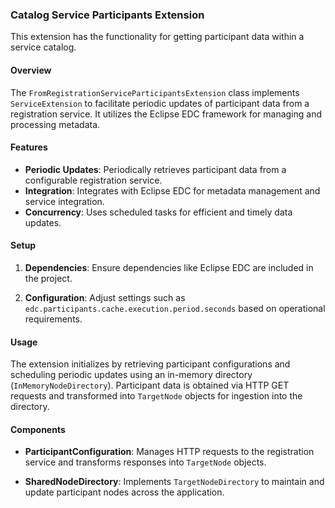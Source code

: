 ### Catalog Service Participants Extension

This extension has the functionality for getting participant data within a service catalog.

#### Overview

The `FromRegistrationServiceParticipantsExtension` class implements `ServiceExtension` to facilitate periodic updates of participant data from a registration service. It utilizes the Eclipse EDC framework for managing and processing metadata.

#### Features

- **Periodic Updates**: Periodically retrieves participant data from a configurable registration service.
- **Integration**: Integrates with Eclipse EDC for metadata management and service integration.
- **Concurrency**: Uses scheduled tasks for efficient and timely data updates.

#### Setup

1. **Dependencies**: Ensure dependencies like Eclipse EDC are included in the project.

2. **Configuration**: Adjust settings such as `edc.participants.cache.execution.period.seconds` based on operational requirements.

#### Usage

The extension initializes by retrieving participant configurations and scheduling periodic updates using an in-memory directory (`InMemoryNodeDirectory`). Participant data is obtained via HTTP GET requests and transformed into `TargetNode` objects for ingestion into the directory.

#### Components

- **ParticipantConfiguration**: Manages HTTP requests to the registration service and transforms responses into `TargetNode` objects.

- **SharedNodeDirectory**: Implements `TargetNodeDirectory` to maintain and update participant nodes across the application.
